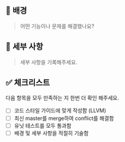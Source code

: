 ## 📝 배경
> 어떤 기능이나 문제를 해결했나요?

## 📝 세부 사항
> 세부 사항을 기록해주세요.

## ✅ 체크리스트
다음 항목을 모두 만족하는 지 한번 더 확인 해주세요.
- [ ] 코드 스타일 가이드에 맞게 작성함 (LLVM)
- [ ] 최신 master를 merge하여 conflict를 해결함
- [ ] 유닛 테스트를 모두 통과함
- [ ] 배경 및 세부 사항을 적절히 기술함
